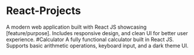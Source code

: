 # React-Projects
A modern web application built with React JS showcasing [feature/purpose]. Includes responsive design, and clean UI for better user experience.
#Calculator
A fully functional calculator built in React JS. Supports basic arithmetic operations, keyboard input, and a dark theme UI.
